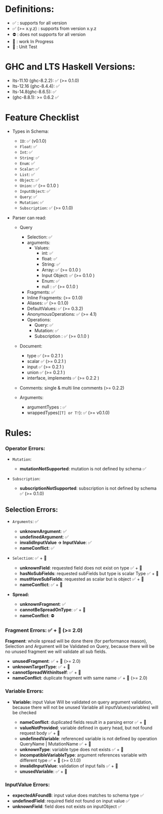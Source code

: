 # Definitions:

- ✅ : supports for all version
- ✅ (>= x.y.z) : supports from version x.y.z
- ⛔️ : does not supports for all version
- 🚧 : work In Progress
- 🧪 : Unit Test

# GHC and LTS Haskell Versions:

- lts-11.10 (ghc-8.2.2): ✅ (>= 0.1.0)
- lts-12.16 (ghc-8.4.4): ✅
- lts-14.8(ghc-8.6.5): ✅
- (ghc-8.8.1): >= 0.6.2 ✅

# Feature Checklist

- Types in Schema:

  - `ID`: ✅ (v0.1.0)
  - `Float`: ✅
  - `Int`: ✅
  - `String`: ✅
  - `Enum`: ✅
  - `Scalar`: ✅
  - `List`: ✅
  - `Object`: ✅
  - `Union`: ✅ (>= 0.1.0 )
  - `InputObject`: ✅
  - `Query`: ✅
  - `Mutation`: ✅
  - `Subscription`: ✅ (>= 0.1.0)

- Parser can read:

  - Query

    - Selection: ✅
    - arguments:
      - Values:
        - int: ✅
        - float: ✅
        - String: ✅
        - Array: ✅ (>= 0.1.0 )
        - Input Object: ✅ (>= 0.1.0 )
        - Enum: ✅
        - null : ✅ (>= 0.1.0 )
    - Fragments: ✅
    - Inline Fragments: (>= 0.1.0)
    - Aliases: ✅ (>= 0.1.0)
    - DefaultValues: ✅ (>= 0.3.2)
    - AnonymousOperations: ✅ (>= 4.1)
    - Operations:
      - Query: ✅
      - Mutation: ✅
      - Subscription : ✅ (>= 0.1.0 )

  - Document:

    - type ✅ (>= 0.2.1 )
    - scalar ✅ (>= 0.2.1 )
    - input ✅ (>= 0.2.1 )
    - union ✅ (>= 0.2.1 )
    - interface, implements ✅ (>= 0.2.2 )

  - Comments: single & multi line comments (>= 0.2.2)

  - Arguments:

    - argumentTypes : ✅
    - wrappedTypes(`[T] or T!`): ✅ (>= v0.1.0)

# Rules:

### Operator Errors:

- `Mutation`:

  - **mutationNotSupported**: mutation is not defined by schema ✅

- `Subscription`:

  - **subscriptionNotSupported**: subscription is not defined by schema ✅ (>= 0.1.0)

## Selection Errors:

- `Arguments`: ✅

  - **unknownArgument**: ✅
  - **undefinedArgument**: ✅
  - **invalidInputValue -> InputValue**: ✅
  - **nameConflict**: ✅

- `Selection`: ✅ + 🧪

  - **unknownField**: requested field does not exist on type ✅ + 🧪
  - **hasNoSubFields**: requested subFields but type is scalar Type ✅ + 🧪
  - **mustHaveSubFields**: requested as scalar but is object ✅ + 🧪
  - **nameConflict**: ✅ + 🧪

* **Spread:**

  - **unknownFragment**: ✅
  - **cannotBeSpreadOnType**: ✅ + 🧪
  - **nameConflict**: ⛔️

### Fragment Errors: ✅ + 🧪 (>= 2.0)

**Fragment**: whole spread will be done there (for performance reason),
Selection and Argument will be Validated on Query,
because there will be no unused fragment we will validate all sub fields.

- **unusedFragment**: ✅ + 🧪 (>= 2.0)
- **unknownTargetType**: ✅ + 🧪
- **cannotSpreadWithinItself**: ✅ + 🧪
- **nameConflict**: duplicate fragment with same name ✅ + 🧪 (>= 2.0)

### Variable Errors:

- **Variable:** input Value Will be validated on query argument validation, because there will not be unused Variable all inputValues(variables) will be checked

  - **nameConflict**: duplicated fields result in a parsing error ✅ + 🧪
  - **valueNotProvided**: variable defined in query head, but not found request body ✅ + 🧪
  - **undefinedVariable**: referenced variable is not defined by operation QueryName | MutationName ✅ + 🧪
  - **unknownType**: variable type does not exists ✅ + 🧪
  - **incompatibleVariableType**: argument references variable with different type ✅ + 🧪 (>= 0.1.0)
  - **invalidInputValue**: validation of input fails ✅ + 🧪
  - **unusedVariable**: ✅ + 🧪

### InputValue Errors:

- **expectedAFoundB**: input value does matches to schema type ✅
- **undefinedField**: required field not found on input value ✅
- **unknownField**: field does not exists on inputObject ✅
